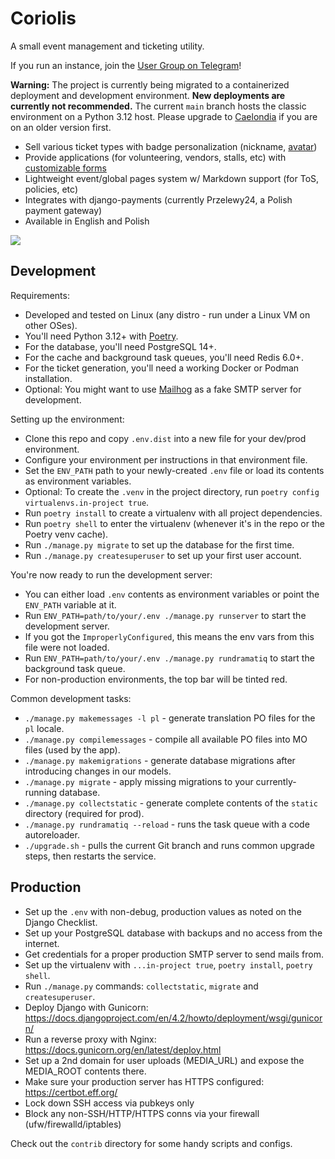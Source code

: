 # Coriolis

A small event management and ticketing utility.

If you run an instance, join the [User Group on Telegram](https://t.me/coriolisusergroup)!

**Warning:** The project is currently being migrated to a containerized deployment and development environment.
**New deployments are currently not recommended.** The current `main` branch hosts the classic environment on a
Python 3.12 host. Please upgrade to [Caelondia](https://github.com/DragoonAethis/Coriolis/releases/tag/caelondia)
if you are on an older version first.

- Sell various ticket types with badge personalization
  (nickname, [avatar](https://github.com/DragoonAethis/Coriolis/wiki/Ticket-Preview-Generator))
- Provide applications (for volunteering, vendors, stalls, etc)
  with [customizable forms](https://github.com/DragoonAethis/Coriolis/wiki/Dynamic-Application-Forms)
- Lightweight event/global pages system w/ Markdown support (for ToS, policies, etc)
- Integrates with django-payments (currently Przelewy24, a Polish payment gateway)
- Available in English and Polish

![](docs/images/FrontPage.png)

## Development

Requirements:

- Developed and tested on Linux (any distro - run under a Linux VM on other OSes).
- You'll need Python 3.12+ with [Poetry](https://python-poetry.org/).
- For the database, you'll need PostgreSQL 14+.
- For the cache and background task queues, you'll need Redis 6.0+.
- For the ticket generation, you'll need a working Docker or Podman installation.
- Optional: You might want to use [Mailhog](https://github.com/mailhog/MailHog) as a fake SMTP server for development.

Setting up the environment:

- Clone this repo and copy `.env.dist` into a new file for your dev/prod environment.
- Configure your environment per instructions in that environment file.
- Set the `ENV_PATH` path to your newly-created `.env` file or load its contents as environment variables.
- Optional: To create the `.venv` in the project directory, run `poetry config virtualenvs.in-project true`.
- Run `poetry install` to create a virtualenv with all project dependencies.
- Run `poetry shell` to enter the virtualenv (whenever it's in the repo or the Poetry venv cache).
- Run `./manage.py migrate` to set up the database for the first time.
- Run `./manage.py createsuperuser` to set up your first user account.

You're now ready to run the development server:

- You can either load `.env` contents as environment variables or point the `ENV_PATH` variable at it.
- Run `ENV_PATH=path/to/your/.env ./manage.py runserver` to start the development server.
- If you got the `ImproperlyConfigured`, this means the env vars from this file were not loaded.
- Run `ENV_PATH=path/to/your/.env ./manage.py rundramatiq` to start the background task queue.
- For non-production environments, the top bar will be tinted red.

Common development tasks:

- `./manage.py makemessages -l pl` - generate translation PO files for the `pl` locale.
- `./manage.py compilemessages` - compile all available PO files into MO files (used by the app).
- `./manage.py makemigrations` - generate database migrations after introducing changes in our models.
- `./manage.py migrate` - apply missing migrations to your currently-running database.
- `./manage.py collectstatic` - generate complete contents of the `static` directory (required for prod).
- `./manage.py rundramatiq --reload` - runs the task queue with a code autoreloader.
- `./upgrade.sh` - pulls the current Git branch and runs common upgrade steps, then restarts the service.

## Production

- Set up the `.env` with non-debug, production values as noted on the Django Checklist.
- Set up your PostgreSQL database with backups and no access from the internet.
- Get credentials for a proper production SMTP server to send mails from.
- Set up the virtualenv with `...in-project true`, `poetry install`, `poetry shell`.
- Run `./manage.py` commands: `collectstatic`, `migrate` and `createsuperuser`.
- Deploy Django with Gunicorn: https://docs.djangoproject.com/en/4.2/howto/deployment/wsgi/gunicorn/
- Run a reverse proxy with Nginx: https://docs.gunicorn.org/en/latest/deploy.html
- Set up a 2nd domain for user uploads (MEDIA_URL) and expose the MEDIA_ROOT contents there.
- Make sure your production server has HTTPS configured: https://certbot.eff.org/
- Lock down SSH access via pubkeys only
- Block any non-SSH/HTTP/HTTPS conns via your firewall (ufw/firewalld/iptables)

Check out the `contrib` directory for some handy scripts and configs.
